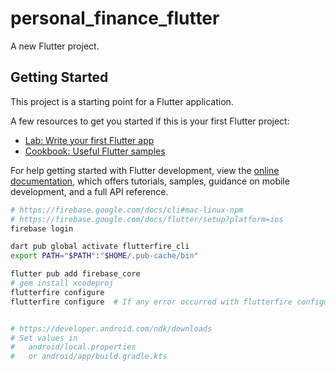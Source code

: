 # personal_finance_flutter

A new Flutter project.

## Getting Started

This project is a starting point for a Flutter application.

A few resources to get you started if this is your first Flutter project:

- [Lab: Write your first Flutter app](https://docs.flutter.dev/get-started/codelab)
- [Cookbook: Useful Flutter samples](https://docs.flutter.dev/cookbook)

For help getting started with Flutter development, view the
[online documentation](https://docs.flutter.dev/), which offers tutorials,
samples, guidance on mobile development, and a full API reference.




```bash
# https://firebase.google.com/docs/cli#mac-linux-npm
# https://firebase.google.com/docs/flutter/setup?platform=ios
firebase login

dart pub global activate flutterfire_cli
export PATH="$PATH":"$HOME/.pub-cache/bin"

flutter pub add firebase_core
# gem install xcodeproj
flutterfire configure
flutterfire configure  # If any error occurred with flutterfire configure


# https://developer.android.com/ndk/downloads
# Set values in 
#   android/local.properties
#   or android/app/build.gradle.kts

```